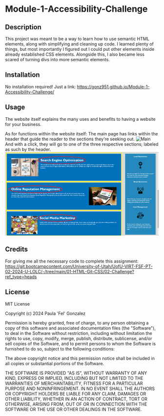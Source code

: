 # Module-1-Accessibility-Challenge

## Description

 This project was meant to be a way to learn how to use semantic HTML elements, along with simplifying and cleaning up code. I learned plenty of things, but most importantly I figured out I could put other elements inside already established CSS elements. Alongside this, I also became less scared of turning divs into more semantic elements.

## Installation

No installation required! Just a link:
https://gonz951.github.io/Module-1-Accessibility-Challenge/ 

## Usage

The website itself explains the many uses and benefits to having a website for your business. 

As for functions within the website itself:
The main page has links within the header that guide the reader to the sections they're seeking out.
![Main](assets/images/Horiseon%20Main.png)
And with a click, they will go to one of the three respective sections; labeled as such by the header.
![Sections](assets/images/Horiseon%20Sections.png)

## Credits

For giving me all the necessary code to complete this assignment:
https://git.bootcampcontent.com/University-of-Utah/UofU-VIRT-FSF-PT-02-2024-U-LOLC/-/tree/main/01-HTML-Git-CSS/02-Challenge?ref_type=heads  

## License

MIT License

Copyright (c) 2024 Paula 'Fel' Gonzalez

Permission is hereby granted, free of charge, to any person obtaining a copy
of this software and associated documentation files (the "Software"), to deal
in the Software without restriction, including without limitation the rights
to use, copy, modify, merge, publish, distribute, sublicense, and/or sell
copies of the Software, and to permit persons to whom the Software is
furnished to do so, subject to the following conditions:

The above copyright notice and this permission notice shall be included in all
copies or substantial portions of the Software.

THE SOFTWARE IS PROVIDED "AS IS", WITHOUT WARRANTY OF ANY KIND, EXPRESS OR
IMPLIED, INCLUDING BUT NOT LIMITED TO THE WARRANTIES OF MERCHANTABILITY,
FITNESS FOR A PARTICULAR PURPOSE AND NONINFRINGEMENT. IN NO EVENT SHALL THE
AUTHORS OR COPYRIGHT HOLDERS BE LIABLE FOR ANY CLAIM, DAMAGES OR OTHER
LIABILITY, WHETHER IN AN ACTION OF CONTRACT, TORT OR OTHERWISE, ARISING FROM,
OUT OF OR IN CONNECTION WITH THE SOFTWARE OR THE USE OR OTHER DEALINGS IN THE
SOFTWARE.
